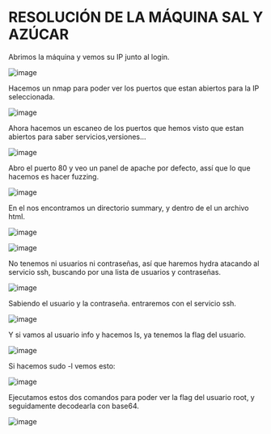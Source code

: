 # RESOLUCIÓN DE LA MÁQUINA SAL Y AZÚCAR

Abrimos la máquina y vemos su IP junto al login.

![image](https://github.com/user-attachments/assets/bf7d5bf4-3d63-4bfa-a94b-a636b3939d2b)

Hacemos un nmap para poder ver los puertos que estan abiertos para la IP seleccionada.

![image](https://github.com/user-attachments/assets/e9dc1bd9-b550-4a9f-ae94-68c5b6bed853)

Ahora hacemos un escaneo de los puertos que hemos visto que estan abiertos para saber servicios,versiones...

![image](https://github.com/user-attachments/assets/e2c711b8-a76a-4e32-9596-40236ddea91b)

Abro el puerto 80 y veo un panel de apache por defecto, assí que lo que hacemos es hacer fuzzing.

![image](https://github.com/user-attachments/assets/ca9463fe-c0bb-4fe7-9dab-53d29a45afd7)

En el nos encontramos un directorio summary, y dentro de el un archivo html.

![image](https://github.com/user-attachments/assets/cadf7fda-6e47-4012-9590-e2a5bf9e6179)

![image](https://github.com/user-attachments/assets/467c3f26-b00f-485b-baf5-8a2644b69b43)

No tenemos ni usuarios ni contraseñas, así que haremos hydra atacando al servicio ssh, buscando por una lista de usuarios y contraseñas.

![image](https://github.com/user-attachments/assets/da0c2935-8a23-49c6-a9f8-8637e55f627a)

Sabiendo el usuario y la contraseña. entraremos con el servicio ssh.

![image](https://github.com/user-attachments/assets/a3dab97e-e3a0-418a-9676-c7bf0068122a)

Y si vamos al usuario info y hacemos ls, ya tenemos la flag del usuario.

![image](https://github.com/user-attachments/assets/78bca9d1-111e-478c-b7a9-47c77adc961b)

Si hacemos sudo -l vemos esto: 

![image](https://github.com/user-attachments/assets/64a3d03f-dd73-425e-a5eb-2ce29b39d775)

Ejecutamos estos dos comandos para poder ver la flag del usuario root, y seguidamente decodearla con base64.

![image](https://github.com/user-attachments/assets/a994aa8d-a0c8-45ca-be87-a8403b4b686b)











